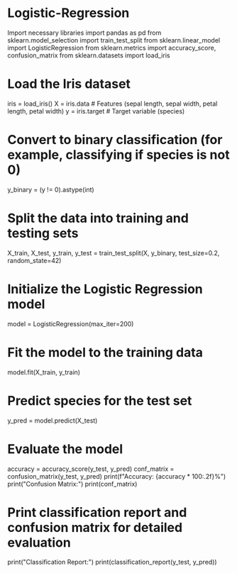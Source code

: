 # Logistic-Regression
 Import necessary libraries
import pandas as pd
from sklearn.model_selection import train_test_split
from sklearn.linear_model import LogisticRegression
from sklearn.metrics import accuracy_score, confusion_matrix
from sklearn.datasets import load_iris
# Load the Iris dataset
iris = load_iris()
X = iris.data  # Features (sepal length, sepal width, petal length, petal width)
y = iris.target  # Target variable (species)
# Convert to binary classification (for example, classifying if species is not 0)
y_binary = (y != 0).astype(int)
# Split the data into training and testing sets
X_train, X_test, y_train, y_test = train_test_split(X, y_binary, test_size=0.2, random_state=42)
# Initialize the Logistic Regression model
model = LogisticRegression(max_iter=200)
# Fit the model to the training data
model.fit(X_train, y_train)
# Predict species for the test set
y_pred = model.predict(X_test)
# Evaluate the model
accuracy = accuracy_score(y_test, y_pred)
conf_matrix = confusion_matrix(y_test, y_pred)
print(f"Accuracy: {accuracy * 100:.2f}%")
print("Confusion Matrix:")
print(conf_matrix)
# Print classification report and confusion matrix for detailed evaluation
print("Classification Report:")
print(classification_report(y_test, y_pred))
